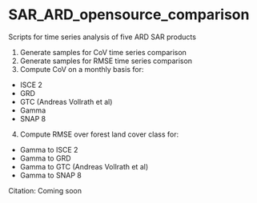 # SAR_ARD_opensource_comparison

Scripts for time series analysis of five ARD SAR products 

1. Generate samples for CoV time series comparison
2. Generate samples for RMSE time series comparison
3. Compute CoV on a monthly basis for:
- ISCE 2
- GRD
- GTC (Andreas Vollrath et al)
- Gamma
- SNAP 8
4. Compute RMSE over forest land cover class for:
- Gamma to ISCE 2
- Gamma to GRD
- Gamma to GTC (Andreas Vollrath et al)
- Gamma to SNAP 8

Citation: Coming soon
